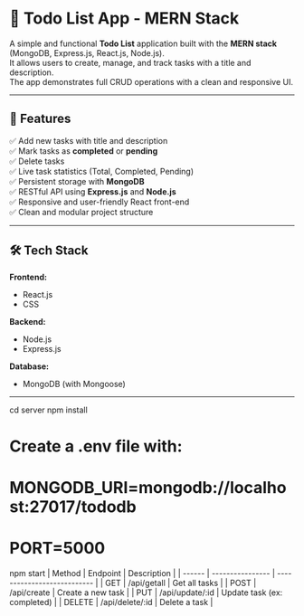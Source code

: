 # 📝 Todo List App - MERN Stack

A simple and functional **Todo List** application built with the **MERN stack** (MongoDB, Express.js, React.js, Node.js).  
It allows users to create, manage, and track tasks with a title and description.  
The app demonstrates full CRUD operations with a clean and responsive UI.

---

## 🚀 Features

✅ Add new tasks with title and description  
✅ Mark tasks as **completed** or **pending**  
✅ Delete tasks  
✅ Live task statistics (Total, Completed, Pending)  
✅ Persistent storage with **MongoDB**  
✅ RESTful API using **Express.js** and **Node.js**  
✅ Responsive and user-friendly React front-end  
✅ Clean and modular project structure  

---

## 🛠️ Tech Stack

**Frontend:**  
- React.js  
- CSS  

**Backend:**  
- Node.js  
- Express.js  

**Database:**  
- MongoDB (with Mongoose)  

---

cd server
npm install

# Create a .env file with:
# MONGODB_URI=mongodb://localhost:27017/tododb
# PORT=5000
npm start
| Method | Endpoint         | Description                 |
| ------ | ---------------- | --------------------------- |
| GET    | /api/getall      | Get all tasks               |
| POST   | /api/create      | Create a new task           |
| PUT    | /api/update/\:id | Update task (ex: completed) |
| DELETE | /api/delete/\:id | Delete a task               |


